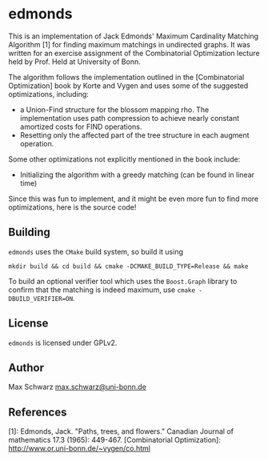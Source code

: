 # edmonds

This is an implementation of
Jack Edmonds' Maximum Cardinality Matching Algorithm [1]
for finding maximum matchings in undirected graphs.
It was written for an exercise assignment of the Combinatorial Optimization
lecture held by Prof. Held at University of Bonn.

The algorithm follows the implementation outlined in the
[Combinatorial Optimization] book by Korte and Vygen and uses some of the
suggested optimizations, including:

* a Union-Find structure for the blossom mapping rho. The implementation uses
  path compression to achieve nearly constant amortized costs for FIND
  operations.
* Resetting only the affected part of the tree structure in each augment
  operation.

Some other optimizations not explicitly mentioned in the book include:

* Initializing the algorithm with a greedy matching
  (can be found in linear time)

Since this was fun to implement, and it might be even more fun to find more
optimizations, here is the source code!

## Building

`edmonds` uses the `CMake` build system, so build it using

    mkdir build && cd build && cmake -DCMAKE_BUILD_TYPE=Release && make

To build an optional verifier tool which uses the `Boost.Graph` library to
confirm that the matching is indeed maximum, use `cmake -DBUILD_VERIFIER=ON`.

## License

`edmonds` is licensed under GPLv2.

## Author

Max Schwarz <max.schwarz@uni-bonn.de>

## References

[1]: Edmonds, Jack. "Paths, trees, and flowers."
 Canadian Journal of mathematics 17.3 (1965): 449-467.
[Combinatorial Optimization]: http://www.or.uni-bonn.de/~vygen/co.html
